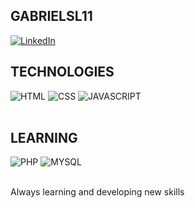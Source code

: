 ## GABRIELSL11

[![LinkedIn](https://img.shields.io/badge/LinkedIn-0077B5?style=for-the-badge&logo=linkedin&logoColor=white)](https://www.linkedin.com/in/gabrielsl11/)

## TECHNOLOGIES

<div>
    <img alt="HTML" src="https://img.shields.io/badge/HTML5-E34F26?style=for-the-badge&logo=html5&logoColor=white"/>
    <img alt="CSS" src="https://img.shields.io/badge/CSS-239120?&style=for-the-badge&logo=css3&logoColor=white"/>
    <img alt="JAVASCRIPT" src="https://img.shields.io/badge/JavaScript-F7DF1E?style=for-the-badge&logo=javascript&logoColor=black"/>
</div></br>

## LEARNING

<div>
    <img alt="PHP" src="https://img.shields.io/badge/PHP-777BB4?style=for-the-badge&logo=php&logoColor=white"/>
    <img alt="MYSQL" src="https://img.shields.io/badge/MySQL-005C84?style=for-the-badge&logo=mysql&logoColor=white"/>
</div></br>

Always learning and developing new skills
